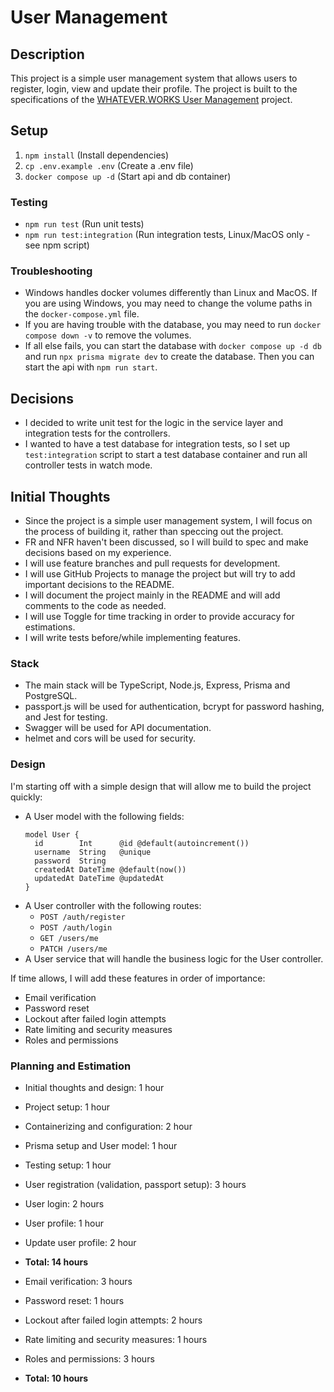# User Management

## Description
This project is a simple user management system that allows users to register, login, view and update their profile. The project is built to the specifications of the [WHATEVER.WORKS User Management](https://github.com/whatever-works-dev/user-management) project.

## Setup
1. `npm install` (Install dependencies)
2. `cp .env.example .env` (Create a .env file)
3. `docker compose up -d` (Start api and db container)

### Testing
* `npm run test` (Run unit tests)
* `npm run test:integration` (Run integration tests, Linux/MacOS only - see npm script)

### Troubleshooting
* Windows handles docker volumes differently than Linux and MacOS. If you are using Windows, you may need to change the volume paths in the `docker-compose.yml` file.
* If you are having trouble with the database, you may need to run `docker compose down -v` to remove the volumes.
* If all else fails, you can start the database with `docker compose up -d db` and run `npx prisma migrate dev` to create the database. Then you can start the api with `npm run start`.

## Decisions
* I decided to write unit test for the logic in the service layer and integration tests for the controllers.
* I wanted to have a test database for integration tests, so I set up `test:integration` script to start a test database container and run all controller tests in watch mode.

## Initial Thoughts
* Since the project is a simple user management system, I will focus on the process of building it, rather than speccing out the project.
* FR and NFR haven't been discussed, so I will build to spec and make decisions based on my experience.
* I will use feature branches and pull requests for development.
* I will use GitHub Projects to manage the project but will try to add important decisions to the README.
* I will document the project mainly in the README and will add comments to the code as needed.
* I will use Toggle for time tracking in order to provide accuracy for estimations.
* I will write tests before/while implementing features.

### Stack
* The main stack will be TypeScript, Node.js, Express, Prisma and PostgreSQL.
* passport.js will be used for authentication, bcrypt for password hashing, and Jest for testing.
* Swagger will be used for API documentation.
* helmet and cors will be used for security.

### Design
I'm starting off with a simple design that will allow me to build the project quickly:
* A User model with the following fields:
  ```
  model User {
    id        Int      @id @default(autoincrement())
    username  String   @unique
    password  String
    createdAt DateTime @default(now())
    updatedAt DateTime @updatedAt
  }
  ```
* A User controller with the following routes:
  * `POST /auth/register`
  * `POST /auth/login`
  * `GET /users/me`
  * `PATCH /users/me`
* A User service that will handle the business logic for the User controller.

If time allows, I will add these features in order of importance:
* Email verification
* Password reset
* Lockout after failed login attempts
* Rate limiting and security measures
* Roles and permissions

### Planning and Estimation
* Initial thoughts and design: 1 hour
* Project setup: 1 hour
* Containerizing and configuration: 2 hour
* Prisma setup and User model: 1 hour
* Testing setup: 1 hour
* User registration (validation, passport setup): 3 hours
* User login: 2 hours
* User profile: 1 hour
* Update user profile: 2 hour
* **Total: 14 hours**


* Email verification: 3 hours
* Password reset: 1 hours
* Lockout after failed login attempts: 2 hours
* Rate limiting and security measures: 1 hours
* Roles and permissions: 3 hours
* **Total: 10 hours**
